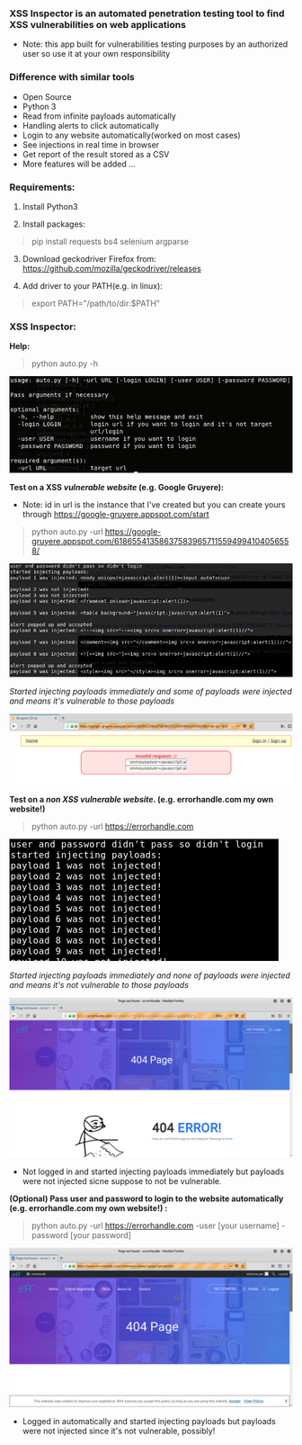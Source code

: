 ### XSS Inspector is an automated penetration testing tool to find XSS vulnerabilities on web applications
* Note: this app built for vulnerabilities testing purposes by an authorized user so use it at your own responsibility


### Difference with similar tools
* Open Source
* Python 3 
* Read from infinite payloads automatically
* Handling alerts to click automatically
* Login to any website automatically(worked on most cases)
* See injections in real time in browser
* Get report of the result stored as a CSV
* More features will be added ...

### Requirements:
1) Install Python3

2) Install packages:
>pip install requests bs4 selenium argparse

3) Download geckodriver Firefox from:
https://github.com/mozilla/geckodriver/releases

4) Add driver to your PATH(e.g. in linux):
>export PATH="/path/to/dir:$PATH"

### XSS Inspector:
**Help:**
>python auto.py -h

![Alt text](/images/XSS-Inspector-help-command.png?raw=true "help command")

**Test on a XSS *vulnerable website* (e.g. Google Gruyere):**
* Note: id in url is the instance that I've created but you can create yours through https://google-gruyere.appspot.com/start

>python auto.py -url https://google-gruyere.appspot.com/618655413586375839657115594994104056558/

![Alt text](/images/XSS-Inspector-Google-Gruyere-terminal.png?raw=true "Google Gruyere terminal")

*Started injecting payloads immediately and some of payloads were injected and means it's vulnerable to those payloads*

![Alt text](/images/XSS-Inspector-Google-Gruyere-Firefox.png?raw=true "auto XSSer Google Gruyere Firefox")

**Test on a *non XSS vulnerable website*. (e.g. errorhandle.com my own website!)**
>python auto.py -url https://errorhandle.com

![Alt text](/images/XSS-Inspector-eH-terminal.png?raw=true "eH terminal")

*Started injecting payloads immediately and none of payloads were injected and means it's not vulnerable to those payloads*

![Alt text](/images/XSS-Inspector-eH-Firefox.png?raw=true "auto XSSer errorHandle Firefox")

* Not logged in and started injecting payloads immediately but payloads were not injected sicne suppose to not be vulnerable.

**(Optional) Pass user and password to login to the website automatically (e.g. errorhandle.com my own website!) :**
>python auto.py -url https://errorhandle.com -user [your username] -password [your password]

![Alt text](/images/XSS-Inspector-eH-loggedin-Firefox.png?raw=true "auto XSSer errorHandle logged in Firefox")

* Logged in automatically and started injecting payloads but payloads were not injected since it's not vulnerable, possibly!
